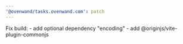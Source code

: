 ```yaml
---
'@ovenwand/tasks.ovenwand.com': patch
---
```


Fix build: - add optional dependency "encoding" - add @originjs/vite-plugin-commonjs
